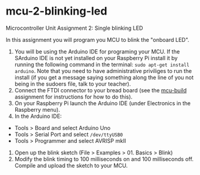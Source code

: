# mcu-2-blinking-led
Microcontroller Unit Assignment 2: Single blinking LED

In this assignment you will program you MCU to blink the "onboard LED".

1. You will be using the Arduino IDE for programing your MCU. If the SArduino IDE is not yet installed on your Raspberry Pi install it by running the following command in the terminal: ```sudo apt-get install arduino```. Note that you need to have administrative priviliges to run the install (if you get a message saying something along the line of you not being in the sudoers file, talk to your teacher).
1. Connect the FTDI connector to your bread board (see the [mcu-build](https://github.com/mariopineda/mcu-build) assignment for instructions for how to do this).
1. On your Raspberry Pi launch the Arduino IDE (under Electronics in the Raspberry menu). 
1. In the Arduino IDE:
  * Tools > Board and select Arduino Uno
  * Tools > Serial Port and select ```/dev/ttyUSB0```
  * Tools > Programmer and select AVRISP mkII
1. Open up the blink sketch (File > Examples > 01. Basics > Blink)
1. Modify the blink timing to 100 milliseconds on and 100 milliseconds off. Compile and upload the sketch to your MCU. 
